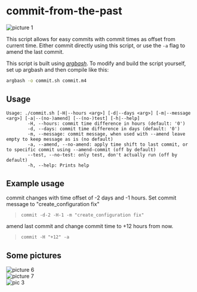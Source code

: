 # commit-from-the-past

![picture 1](https://i.imgur.com/2RxACiI.png)  

This script allows for easy commits with commit times as offset from current time. Either commit directly using this script, or use the `-a` flag to amend the last commit.  

This script is built using [*argbash*](https://github.com/matejak/argbash). To modify and build the script yourself, set up argbash and then compile like this:
```bash
argbash -o commit.sh commit.m4
```

## Usage

```
Usage: ./commit.sh [-H|--hours <arg>] [-d|--days <arg>] [-m|--message <arg>] [-a|--(no-)amend] [--(no-)test] [-h|--help]
        -H, --hours: commit time difference in hours (default: '0')
        -d, --days: commit time difference in days (default: '0')
        -m, --message: commit message, when used with --amend leave empty to keep message as is (no default)
        -a, --amend, --no-amend: apply time shift to last commit, or to specific commit using --amend-commit (off by default)
        --test, --no-test: only test, don't actually run (off by default)
        -h, --help: Prints help
```

## Example usage

commit changes with time offset of -2 days and -1 hours. Set commit message to "create_configuration fix"  
> `commit -d-2 -H-1 -m "create_configuration fix"`  

amend last commit and change commit time to +12 hours from now.  
> `commit -H "+12" -a`

## Some pictures 
![picture 6](https://i.imgur.com/pygvCF4.png)  
![picture 7](https://i.imgur.com/aCIoEuY.png)  
![pic 3](https://i.imgur.com/WPJ8Kt6.png)  